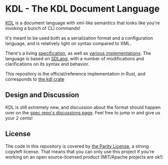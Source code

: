 # KDL - The KDL Document Language

[KDL](https://github.com/kdl-org/kdl) is a document language with xml-like
semantics that looks like you're invoking a bunch of CLI commands!

It's meant to be used both as a serialization format and a configuration
language, and is relatively light on syntax compared to XML.

There's a living
[specification](https://github.com/kdl-org/kdl/blob/main/SPEC.md), as well as
[various implementations](#implementations). The language is based on
[SDLang](https://sdlang.org), with a number of modifications and
clarifications on its syntax and behavior.

This repository is the official/reference implementation in Rust, and
corresponds to [the kdl crate](https://crates.io/crates/kdl)

## Design and Discussion

KDL is still extremely new, and discussion about the format should happen over
on the [spec repo's discussions
page](https://github.com/kdoclang/kdl/discussions). Feel free to jump in and
give us your 2 cents!

## License

The code in this repository is covered by [the Parity License](LICENSE.md), a
strong copyleft license. That means that you can only use this project if
you're working on an open source-licensed product (MIT/Apache projects are
ok!)
